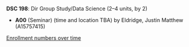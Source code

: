 **DSC 198**: Dir Group Study/Data Science (2–4 units, by 2)

- **A00** (Seminar) (time and location TBA) by Eldridge, Justin Matthew (A15757415)

[Enrollment numbers over time](./DSC198.tsv)
